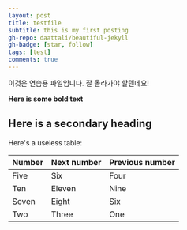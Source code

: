 ```yaml
---
layout: post
title: testfile
subtitle: this is my first posting
gh-repo: daattali/beautiful-jekyll
gh-badge: [star, follow]
tags: [test]
comments: true
---
```


이것은 연습용 파일입니다. 잘 올라가야 할텐데요!

**Here is some bold text**

## Here is a secondary heading

Here's a useless table:

| Number | Next number | Previous number |
| :----- | :---------- | :-------------- |
| Five   | Six         | Four            |
| Ten    | Eleven      | Nine            |
| Seven  | Eight       | Six             |
| Two    | Three       | One             |
